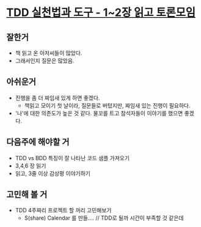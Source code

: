 # [TDD 실천법과 도구 - 1~2장 읽고 토론모임](https://repo.yona.io/doortts/blog/issue/1)

## 잘한거
* 책 읽고 온 아저씨들이 많았다.
* 그래서인지 질문은 많았음.

## 아쉬운거
* 진행을 좀 더 짜임새 있게 하면 좋겠다.
    * 책읽고 모이기 첫 날이라, 질문들로 버텼지만, 짜임새 있는 진행이 필요하다.
* '나'에 대한 의존도가 높은 것 같다. 물꼬를 트고 참석자들이 이야기를 했으면 좋겠다.

## 다음주에 해야할 거
* TDD vs BDD 특징이 잘 나타난 코드 샘플 가져오기
* 3,4,6 장 읽기
* 읽고, 3줄 이상 감상평 이야기하기

## 고민해 볼 거
* TDD 4주짜리 프로젝트 할 꺼리 고민해보기
    * S(share) Calendar 를 만들.... // TDD로 될까 시간이 부족할 것 같은데
